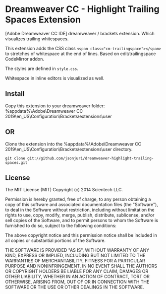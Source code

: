 Dreamweaver CC - Highlight Trailing Spaces Extension
=======================

[Adobe Dreamweaver CC IDE] dreamweaver / brackets extension. Which visualizes trailing whitespaces.

This extension adds the CSS class `<span class="cm-trailingspace"></span>` to stretches of whitespace at the end of lines. Based on edit/trailingspace CodeMirror addon.

The styles are defined in `style.css`.

Whitespace in inline editors is visualized as well.

## Install

Copy this extension to your dreamweaver folder:
%appdata%\Adobe\Dreamweaver CC 2019\en_US\Configuration\Brackets\extensions\user

## OR

Clone the extension into the %appdata%\Adobe\Dreamweaver CC 2019\en_US\Configuration\Brackets\extensions\user directory.

    git clone git://github.com/jsonjuri/dreamweaver-highlight-trailing-spaces.git 
    
## License

The MIT License (MIT)
Copyright (c) 2014 Scientech LLC.
 
Permission is hereby granted, free of charge, to any person obtaining a copy of this software and associated documentation files (the "Software"), to deal in the Software without restriction, including without limitation the rights to use, copy, modify, merge, publish, distribute, sublicense, and/or sell copies of the Software, and to permit persons to whom the Software is furnished to do so, subject to the following conditions:
 
The above copyright notice and this permission notice shall be included in all copies or substantial portions of the Software.
 
THE SOFTWARE IS PROVIDED "AS IS", WITHOUT WARRANTY OF ANY KIND, EXPRESS OR IMPLIED, INCLUDING BUT NOT LIMITED TO THE WARRANTIES OF MERCHANTABILITY, FITNESS FOR A PARTICULAR PURPOSE AND NONINFRINGEMENT. IN NO EVENT SHALL THE AUTHORS OR COPYRIGHT HOLDERS BE LIABLE FOR ANY CLAIM, DAMAGES OR OTHER LIABILITY, WHETHER IN AN ACTION OF CONTRACT, TORT OR OTHERWISE, ARISING FROM, OUT OF OR IN CONNECTION WITH THE SOFTWARE OR THE USE OR OTHER DEALINGS IN THE SOFTWARE.
